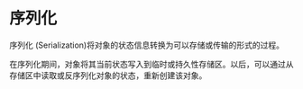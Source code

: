 # 序列化
序列化 (Serialization)将对象的状态信息转换为可以存储或传输的形式的过程。

在序列化期间，对象将其当前状态写入到临时或持久性存储区。以后，可以通过从存储区中读取或反序列化对象的状态，重新创建该对象。
